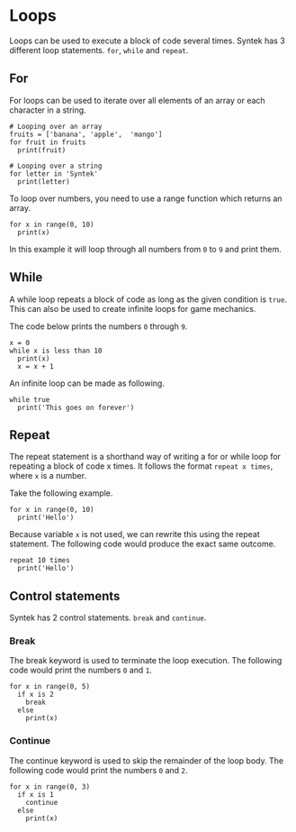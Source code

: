 # Loops
Loops can be used to execute a block of code several times. Syntek has 3 different loop statements. `for`, `while` and `repeat`.

## For
For loops can be used to iterate over all elements of an array or each character in a string.
```
# Looping over an array
fruits = ['banana', 'apple',  'mango']
for fruit in fruits
  print(fruit)

# Looping over a string
for letter in 'Syntek'
  print(letter)
```

To loop over numbers, you need to use a range function which returns an array.
```
for x in range(0, 10)
  print(x)
```
In this example it will loop through all numbers from `0` to `9` and print them.

## While
A while loop repeats a block of code as long as the given condition is `true`. This can also be used to create infinite loops for game mechanics.

The code below prints the numbers `0` through `9`.
```
x = 0
while x is less than 10
  print(x)
  x = x + 1
```

An infinite loop can be made as following.
```
while true
  print('This goes on forever')
```

## Repeat
The repeat statement is a shorthand way of writing a for or while loop for repeating a block of code x times. It follows the format `repeat x times`, where `x` is a number.

Take the following example.
```
for x in range(0, 10)
  print('Hello')
```
Because variable `x` is not used, we can rewrite this using the repeat statement. The following code would produce the exact same outcome.
```
repeat 10 times
  print('Hello')
```

## Control statements
Syntek has 2 control statements. `break` and `continue`.

### Break
The break keyword is used to terminate the loop execution. The following code would print the numbers `0` and `1`.
```
for x in range(0, 5)
  if x is 2
    break
  else
    print(x)
```

### Continue
The continue keyword is used to skip the remainder of the loop body. The following code would print the numbers `0` and `2`.
```
for x in range(0, 3)
  if x is 1
    continue
  else
    print(x)
```
